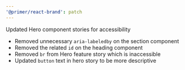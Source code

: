```yaml
---
'@primer/react-brand': patch
---
```


Updated Hero component stories for accessibility

- Removed unnecessary `aria-labeledby` on the section component
- Removed the related `id` on the heading component
- Removed `br` from Hero feature story which is inaccessible
- Updated `button` text in hero story to be more descriptive
